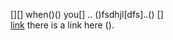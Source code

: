 [][] when()() you[] .. ()fsdhjl[dfs]..() []  
[link](https://google.com)
there is a link here ().  

